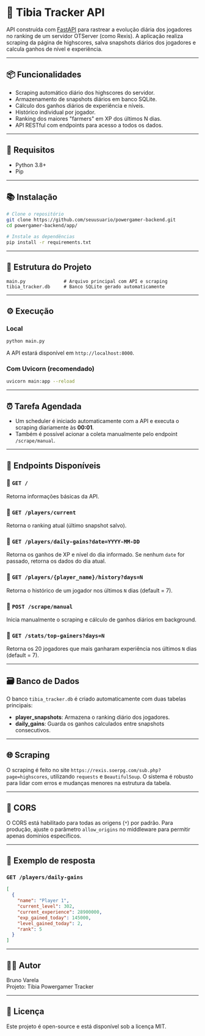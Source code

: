 # 🧠 Tibia Tracker API

API construída com [FastAPI](https://fastapi.tiangolo.com/) para rastrear a evolução diária dos jogadores no ranking de um servidor OTServer (como Rexis). A aplicação realiza scraping da página de highscores, salva snapshots diários dos jogadores e calcula ganhos de nível e experiência.

---

## 📦 Funcionalidades

- Scraping automático diário dos highscores do servidor.
- Armazenamento de snapshots diários em banco SQLite.
- Cálculo dos ganhos diários de experiência e níveis.
- Histórico individual por jogador.
- Ranking dos maiores "farmers" em XP dos últimos N dias.
- API RESTful com endpoints para acesso a todos os dados.

---

## 🚀 Requisitos

- Python 3.8+
- Pip

---

## 📚 Instalação

```bash
# Clone o repositório
git clone https://github.com/seuusuario/powergamer-backend.git
cd powergamer-backend/app/

# Instale as dependências
pip install -r requirements.txt
```

---

## 📁 Estrutura do Projeto

```
main.py              # Arquivo principal com API e scraping
tibia_tracker.db     # Banco SQLite gerado automaticamente
```

---

## ⚙️ Execução

### Local
```bash
python main.py
```

A API estará disponível em `http://localhost:8000`.

### Com Uvicorn (recomendado)
```bash
uvicorn main:app --reload
```

---

## ⏰ Tarefa Agendada

- Um scheduler é iniciado automaticamente com a API e executa o scraping diariamente às **00:01**.
- Também é possível acionar a coleta manualmente pelo endpoint `/scrape/manual`.

---

## 🔌 Endpoints Disponíveis

### 🔹 `GET /`
Retorna informações básicas da API.

### 🔹 `GET /players/current`
Retorna o ranking atual (último snapshot salvo).

### 🔹 `GET /players/daily-gains?date=YYYY-MM-DD`
Retorna os ganhos de XP e nível do dia informado. Se nenhum `date` for passado, retorna os dados do dia atual.

### 🔹 `GET /players/{player_name}/history?days=N`
Retorna o histórico de um jogador nos últimos `N` dias (default = 7).

### 🔹 `POST /scrape/manual`
Inicia manualmente o scraping e cálculo de ganhos diários em background.

### 🔹 `GET /stats/top-gainers?days=N`
Retorna os 20 jogadores que mais ganharam experiência nos últimos `N` dias (default = 7).

---

## 🗃️ Banco de Dados

O banco `tibia_tracker.db` é criado automaticamente com duas tabelas principais:

- **player_snapshots**: Armazena o ranking diário dos jogadores.
- **daily_gains**: Guarda os ganhos calculados entre snapshots consecutivos.

---

## 🌐 Scraping

O scraping é feito no site `https://rexis.soerpg.com/sub.php?page=highscores`, utilizando `requests` e `BeautifulSoup`. O sistema é robusto para lidar com erros e mudanças menores na estrutura da tabela.

---

## 🔐 CORS

O CORS está habilitado para todas as origens (`*`) por padrão. Para produção, ajuste o parâmetro `allow_origins` no middleware para permitir apenas domínios específicos.

---

## 📌 Exemplo de resposta

### `GET /players/daily-gains`
```json
[
  {
    "name": "Player 1",
    "current_level": 302,
    "current_experience": 28900000,
    "exp_gained_today": 145000,
    "level_gained_today": 2,
    "rank": 5
  }
]
```

---

## 🧑‍💻 Autor

Bruno Varela  
Projeto: Tibia Powergamer Tracker

---

## 📃 Licença

Este projeto é open-source e está disponível sob a licença MIT.
